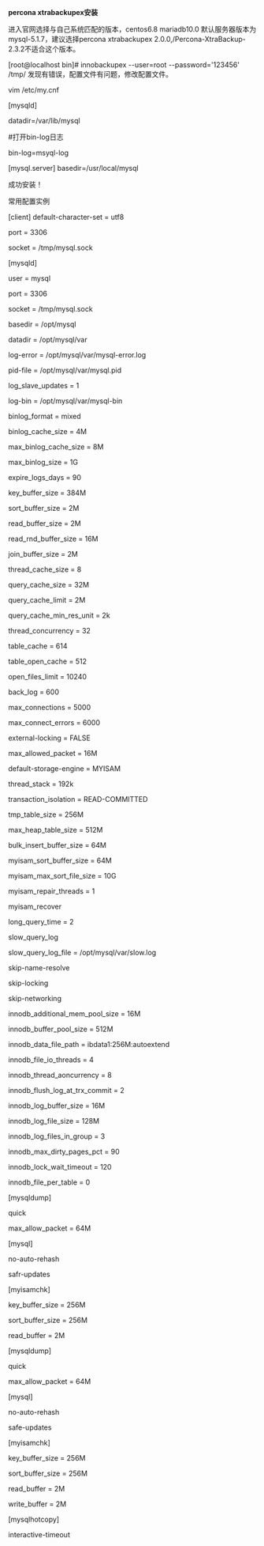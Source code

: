 **percona xtrabackupex安装**



进入官网选择与自己系统匹配的版本，centos6.8 mariadb10.0 默认服务器版本为mysql-5.1.7，建议选择percona xtrabackupex 2.0.0,/Percona-XtraBackup-2.3.2不适合这个版本。 

[root@localhost bin]# innobackupex --user=root --password='123456' /tmp/ 发现有错误，配置文件有问题，修改配置文件。

vim /etc/my.cnf

[mysqld]

datadir=/var/lib/mysql

\#打开bin-log日志

bin-log=msyql-log

[mysql.server] basedir=/usr/local/mysql

成功安装！

常用配置实例

[client] default-character-set = utf8

port = 3306

socket = /tmp/mysql.sock

[mysqld]

user = mysql

port = 3306

socket = /tmp/mysql.sock

basedir = /opt/mysql

datadir = /opt/mysql/var

log-error = /opt/mysql/var/mysql-error.log

pid-file = /opt/mysql/var/mysql.pid

log_slave_updates = 1

log-bin = /opt/mysql/var/mysql-bin

binlog_format = mixed

binlog_cache_size = 4M

max_binlog_cache_size = 8M

max_binlog_size = 1G

expire_logs_days = 90

key_buffer_size = 384M

sort_buffer_size = 2M

read_buffer_size = 2M

read_rnd_buffer_size = 16M

join_buffer_size = 2M

thread_cache_size = 8

query_cache_size = 32M

query_cache_limit = 2M

query_cache_min_res_unit = 2k

thread_concurrency = 32

table_cache = 614

table_open_cache = 512

open_files_limit = 10240

back_log = 600

max_connections = 5000

max_connect_errors = 6000

external-locking = FALSE

max_allowed_packet = 16M

default-storage-engine = MYISAM

thread_stack = 192k

transaction_isolation = READ-COMMITTED

tmp_table_size = 256M

max_heap_table_size = 512M

bulk_insert_buffer_size = 64M

myisam_sort_buffer_size = 64M

myisam_max_sort_file_size = 10G

myisam_repair_threads = 1

myisam_recover

long_query_time = 2

slow_query_log

slow_query_log_file = /opt/mysql/var/slow.log

skip-name-resolve

skip-locking

skip-networking

innodb_additional_mem_pool_size = 16M

innodb_buffer_pool_size = 512M

innodb_data_file_path = ibdata1:256M:autoextend

innodb_file_io_threads = 4

innodb_thread_aoncurrency = 8

innodb_flush_log_at_trx_commit = 2

innodb_log_buffer_size = 16M

innodb_log_file_size = 128M

innodb_log_files_in_group = 3

innodb_max_dirty_pages_pct = 90

innodb_lock_wait_timeout = 120

innodb_file_per_table = 0

[mysqldump]

quick

max_allow_packet = 64M

[mysql]

no-auto-rehash

safr-updates

[myisamchk]

key_buffer_size = 256M

sort_buffer_size = 256M

read_buffer = 2M

[mysqldump]

quick

max_allow_packet = 64M

[mysql]

no-auto-rehash

safe-updates

[myisamchk]

key_buffer_size = 256M

sort_buffer_size = 256M

read_buffer = 2M

write_buffer = 2M

[mysqlhotcopy]

interactive-timeout